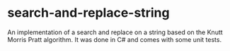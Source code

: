 search-and-replace-string
=========================

An implementation of a search and replace on a string based on the Knutt Morris Pratt algorithm. It was done in C# and comes with some unit tests.
